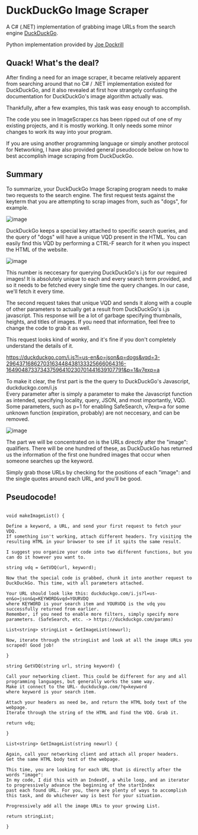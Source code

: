 # DuckDuckGo Image Scraper
A C# (.NET) implementation of grabbing image URLs from the search engine [DuckDuckGo](https://duckduckgo.com).

Python implementation provided by [Joe Dockrill](https://github.com/joedockrill/jmd_imagescraper)


## Quack! What's the deal?

After finding a need for an image scraper, it became relatively apparent from searching around that no C# / .NET implementation existed for DuckDuckGo, and it also revealed at first how strangely confusing the documentation for DuckDuckGo's image algorithm actually was.

Thankfully, after a few examples, this task was easy enough to accomplish.

The code you see in ImageScraper.cs has been ripped out of one of my existing projects, and it is mostly working. It only needs some minor
changes to work its way into your program.

If you are using another programming language or simply another protocol for Networking,
I have also provided general pseudocode below on how to best accomplish image scraping from DuckDuckGo.  

## Summary

To summarize, your DuckDuckGo Image Scraping program needs to make two requests to the search engine.
The first request tests against the keyterm that you are attempting to scrap images from, such as "dogs", for example.

![image](https://user-images.githubusercontent.com/76540311/120916018-9a27cf80-c66c-11eb-8df7-8af5dcb03225.png)

DuckDuckGo keeps a special key attached to specific search queries, and the query of "dogs" will have a unique VQD present in the HTML.
You can easily find this VQD by performing a CTRL-F search for it when you inspect the HTML of the website.

![image](https://user-images.githubusercontent.com/76540311/120916060-e70ba600-c66c-11eb-8b83-fea7014e0130.png)

This number is neccesary for querying DuckDuckGo's i.js for our required images! It is absolutely unique to each and every search term provided,
and so it needs to be fetched every single time the query changes. In our case, we'll fetch it every time.

The second request takes that unique VQD and sends it along with a couple of other parameters to actually get a result from DuckDuckGo's i.js javascript.
This response will be a lot of garbage specifying thumbnails, heights, and titles of images. If you need that information, feel free to change the code to grab it as well.

This request looks kind of wonky, and it's fine if you don't completely understand the details of it.

https://duckduckgo.com/i.js?l=us-en&o=json&q=dogs&vqd=3-29643716862703163448438133325666064316-164904873373437596410230701441639107791&p=1&v7exp=a

To make it clear, the first part is the the query to DuckDuckGo's Javascript, duckduckgo.com/i.js                                                                             
Every parameter after is simply a parameter to make the Javascript function as intended, specifying locality, query, JSON, and most importantly, VQD.
Some parameters, such as p=1 for enabling SafeSearch, v7exp=a for some unknown function (expiration, probably) are not neccesary, and can be removed.

![image](https://user-images.githubusercontent.com/76540311/120916204-d7d92800-c66d-11eb-8300-29042caa3c57.png)

The part we will be concentrated on is the URLs directly after the "image": qualifiers. There will be one hundred of these, as DuckDuckGo has returned us the information
of the first one hundred images that occur when someone searches up the keyword.

Simply grab those URLs by checking for the positions of each "image": and the single quotes around each URL, and you'll be good.

## Pseudocode!

```

void makeImageList() {

Define a keyword, a URL, and send your first request to fetch your VDQ.
If something isn't working, attach different headers. Try visiting the resulting HTML in your browser to see if it spits the same result.

I suggest you organize your code into two different functions, but you can do it however you want to.

string vdq = GetVDQ(url, keyword);

Now that the special code is grabbed, chunk it into another request to DuckDuckGo. This time, with all parameters attached.

Your URL should look like this: duckduckgo.com/i.js?l=us-en&o=json&q=KEYWORD&vqd=YOURVDQ
where KEYWORD is your search item and YOURVDQ is the vdq you successfully returned from earlier.
Remember, if you need to enable more filters, simply specify more parameters. (SafeSearch, etc. -> https://duckduckgo.com/params)

List<string> stringList = GetImageList(newurl);

Now, iterate through the stringList and look at all the image URLs you scraped! Good job!

}

string GetVDQ(string url, string keyword) {

Call your networking client. This could be different for any and all programming languages, but generally works the same way.
Make it connect to the URL- duckduckgo.com/?q=keyword 
where keyword is your search item.

Attach your headers as need be, and return the HTML body text of the webpage.
Iterate through the string of the HTML and find the VDQ. Grab it.

return vdq;

}

List<string> GetImageList(string newurl) {

Again, call your networking client and attach all proper headers.
Get the same HTML body text of the webpage.

This time, you are looking for each URL that is directly after the words "image":
In my code, I did this with an IndexOf, a while loop, and an iterator to progressively advance the beginning of the startIndex 
past each found URL. For you, there are plenty of ways to accomplish this task, and do whichever way is best for your situation.

Progressively add all the image URLs to your growing List.

return stringList;

}
